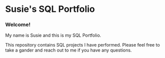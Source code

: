 # Susie's SQL Portfolio

### **Welcome!**

My name is Susie and this is my SQL Portfolio. 



This repository contains SQL projects I have performed. Please feel free to take a gander and reach out to me if you have any questions.
